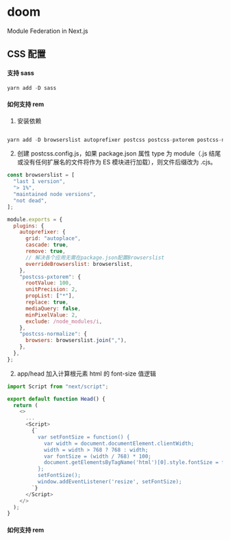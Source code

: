 # doom

Module Federation in Next.js

## CSS 配置

#### 支持 sass

```js
yarn add -D sass
```

#### 如何支持 rem

1. 安装依赖

```js

yarn add -D browserslist autoprefixer postcss postcss-pxtorem postcss-normalize

```

2. 创建 postcss.config.js，如果 package.json 属性 type 为 module（.js 结尾或没有任何扩展名的文件将作为 ES 模块进行加载），则文件后缀改为 .cjs。

```js
const browserslist = [
  "last 1 version",
  "> 1%",
  "maintained node versions",
  "not dead",
];

module.exports = {
  plugins: {
    autoprefixer: {
      grid: "autoplace",
      cascade: true,
      remove: true,
      // 解决各个应用无需在package.json配置Browserslist
      overrideBrowserslist: browserslist,
    },
    "postcss-pxtorem": {
      rootValue: 100,
      unitPrecision: 2,
      propList: ["*"],
      replace: true,
      mediaQuery: false,
      minPixelValue: 2,
      exclude: /node_modules/i,
    },
    "postcss-normalize": {
      browsers: browserslist.join(","),
    },
  },
};
```

2. app/head 加入计算根元素 html 的 font-size 值逻辑

```js
import Script from "next/script";

export default function Head() {
  return (
    <>
      ...
      <Script>
        {`
          var setFontSize = function() {
            var width = document.documentElement.clientWidth;
            width = width > 768 ? 768 : width;
            var fontSize = (width / 768) * 100;
            document.getElementsByTagName('html')[0].style.fontSize = fontSize + 'px';
          };
          setFontSize();
          window.addEventListener('resize', setFontSize);
        `}
      </Script>
    </>
  );
}
```

#### 如何支持 rem
